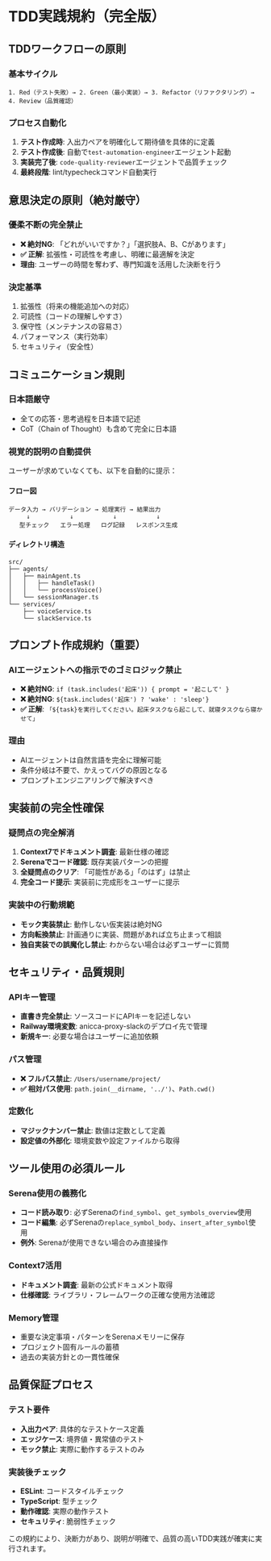 # TDD実践規約（完全版）

## TDDワークフローの原則

### 基本サイクル
```
1. Red（テスト失敗）→ 2. Green（最小実装）→ 3. Refactor（リファクタリング）→ 4. Review（品質確認）
```

### プロセス自動化
1. **テスト作成時**: 入出力ペアを明確化して期待値を具体的に定義
2. **テスト作成後**: 自動で`test-automation-engineer`エージェント起動
3. **実装完了後**: `code-quality-reviewer`エージェントで品質チェック
4. **最終段階**: lint/typecheckコマンド自動実行

## 意思決定の原則（絶対厳守）

### 優柔不断の完全禁止
- **❌ 絶対NG**: 「どれがいいですか？」「選択肢A、B、Cがあります」
- **✅ 正解**: 拡張性・可読性を考慮し、明確に最適解を決定
- **理由**: ユーザーの時間を奪わず、専門知識を活用した決断を行う

### 決定基準
1. 拡張性（将来の機能追加への対応）
2. 可読性（コードの理解しやすさ）
3. 保守性（メンテナンスの容易さ）
4. パフォーマンス（実行効率）
5. セキュリティ（安全性）

## コミュニケーション規則

### 日本語厳守
- 全ての応答・思考過程を日本語で記述
- CoT（Chain of Thought）も含めて完全に日本語

### 視覚的説明の自動提供
ユーザーが求めていなくても、以下を自動的に提示：

#### フロー図
```
データ入力 → バリデーション → 処理実行 → 結果出力
     ↓           ↓           ↓           ↓
   型チェック   エラー処理   ログ記録   レスポンス生成
```

#### ディレクトリ構造
```
src/
├── agents/
│   ├── mainAgent.ts
│   │   ├── handleTask()
│   │   └── processVoice()
│   └── sessionManager.ts
└── services/
    ├── voiceService.ts
    └── slackService.ts
```

## プロンプト作成規約（重要）

### AIエージェントへの指示でのゴミロジック禁止
- **❌ 絶対NG**: `if (task.includes('起床')) { prompt = '起こして' }`
- **❌ 絶対NG**: `${task.includes('起床') ? 'wake' : 'sleep'}`
- **✅ 正解**: `「${task}を実行してください。起床タスクなら起こして、就寝タスクなら寝かせて」`

### 理由
- AIエージェントは自然言語を完全に理解可能
- 条件分岐は不要で、かえってバグの原因となる
- プロンプトエンジニアリングで解決すべき

## 実装前の完全性確保

### 疑問点の完全解消
1. **Context7でドキュメント調査**: 最新仕様の確認
2. **Serenaでコード確認**: 既存実装パターンの把握
3. **全疑問点のクリア**: 「可能性がある」「のはず」は禁止
4. **完全コード提示**: 実装前に完成形をユーザーに提示

### 実装中の行動規範
- **モック実装禁止**: 動作しない仮実装は絶対NG
- **方向転換禁止**: 計画通りに実装、問題があれば立ち止まって相談
- **独自実装での誤魔化し禁止**: わからない場合は必ずユーザーに質問

## セキュリティ・品質規則

### APIキー管理
- **直書き完全禁止**: ソースコードにAPIキーを記述しない
- **Railway環境変数**: anicca-proxy-slackのデプロイ先で管理
- **新規キー**: 必要な場合はユーザーに追加依頼

### パス管理
- **❌ フルパス禁止**: `/Users/username/project/`
- **✅ 相対パス使用**: `path.join(__dirname, '../')`、`Path.cwd()`

### 定数化
- **マジックナンバー禁止**: 数値は定数として定義
- **設定値の外部化**: 環境変数や設定ファイルから取得

## ツール使用の必須ルール

### Serena使用の義務化
- **コード読み取り**: 必ずSerenaの`find_symbol`、`get_symbols_overview`使用
- **コード編集**: 必ずSerenaの`replace_symbol_body`、`insert_after_symbol`使用
- **例外**: Serenaが使用できない場合のみ直接操作

### Context7活用
- **ドキュメント調査**: 最新の公式ドキュメント取得
- **仕様確認**: ライブラリ・フレームワークの正確な使用方法確認

### Memory管理
- 重要な決定事項・パターンをSerenaメモリーに保存
- プロジェクト固有ルールの蓄積
- 過去の実装方針との一貫性確保

## 品質保証プロセス

### テスト要件
- **入出力ペア**: 具体的なテストケース定義
- **エッジケース**: 境界値・異常値のテスト
- **モック禁止**: 実際に動作するテストのみ

### 実装後チェック
- **ESLint**: コードスタイルチェック
- **TypeScript**: 型チェック
- **動作確認**: 実際の動作テスト
- **セキュリティ**: 脆弱性チェック

この規約により、決断力があり、説明が明確で、品質の高いTDD実践が確実に実行されます。